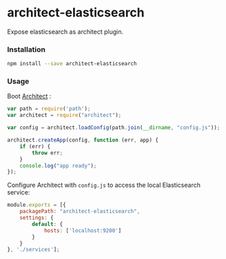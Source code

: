 architect-elasticsearch
=================

Expose elasticsearch as architect plugin. 

### Installation

```sh
npm install --save architect-elasticsearch
```

### Usage

Boot [Architect](https://github.com/c9/architect) :

```js
var path = require('path');
var architect = require("architect");

var config = architect.loadConfig(path.join(__dirname, "config.js"));

architect.createApp(config, function (err, app) {
    if (err) {
        throw err;
    }
    console.log("app ready");
});
```

Configure Architect with `config.js` to access the local Elasticsearch service:

```js
module.exports = [{
    packagePath: "architect-elasticsearch",
    settings: {
        default: {
            hosts: ['localhost:9200']
        }
    }
}, './services'];
```